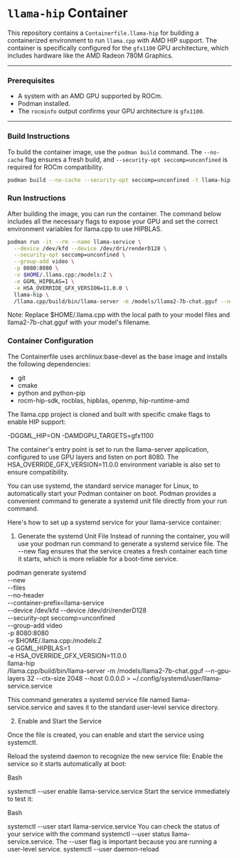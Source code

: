 # `llama-hip` Container
This repository contains a `Containerfile.llama-hip` for building a containerized environment to run `llama.cpp` with AMD HIP support. The container is specifically configured for the `gfx1100` GPU architecture, which includes hardware like the AMD Radeon 780M Graphics.

---

### Prerequisites
* A system with an AMD GPU supported by ROCm.
* Podman installed.
* The `rocminfo` output confirms your GPU architecture is `gfx1100`.

---

### Build Instructions
To build the container image, use the `podman build` command. The `--no-cache` flag ensures a fresh build, and `--security-opt seccomp=unconfined` is required for ROCm compatibility.

```bash
podman build --no-cache --security-opt seccomp=unconfined -t llama-hip -f Containerfile.llama-hip .
```

### Run Instructions
After building the image, you can run the container. The command below includes all the necessary flags to expose your GPU and set the correct environment variables for llama.cpp to use HIPBLAS.

```bash
podman run -it --rm --name llama-service \
  --device /dev/kfd --device /dev/dri/renderD128 \
  --security-opt seccomp=unconfined \
  --group-add video \
  -p 8080:8080 \
  -v $HOME/.llama.cpp:/models:Z \
  -e GGML_HIPBLAS=1 \
  -e HSA_OVERRIDE_GFX_VERSION=11.0.0 \
  llama-hip \
  /llama.cpp/build/bin/llama-server -m /models/llama2-7b-chat.gguf --n-gpu-layers 32 --ctx-size 2048 --host 0.0.0.0
```

Note: Replace $HOME/.llama.cpp with the local path to your model files and llama2-7b-chat.gguf with your model's filename.

### Container Configuration
The Containerfile uses archlinux:base-devel as the base image and installs the following dependencies:

- git
- cmake
- python and python-pip
- rocm-hip-sdk, rocblas, hipblas, openmp, hip-runtime-amd

The llama.cpp project is cloned and built with specific cmake flags to enable HIP support:

-DGGML_HIP=ON
-DAMDGPU_TARGETS=gfx1100

The container's entry point is set to run the llama-server application, configured to use GPU layers and listen on port 8080. The HSA_OVERRIDE_GFX_VERSION=11.0.0 environment variable is also set to ensure compatibility.


You can use systemd, the standard service manager for Linux, to automatically start your Podman container on boot. Podman provides a convenient command to generate a systemd unit file directly from your run command.


Here's how to set up a systemd service for your llama-service container:

1. Generate the systemd Unit File
Instead of running the container, you will use your podman run command to generate a systemd service file. The --new flag ensures that the service creates a fresh container each time it starts, which is more reliable for a boot-time service.

podman generate systemd \
  --new \
  --files \
  --no-header \
  --container-prefix=llama-service \
  --device /dev/kfd --device /dev/dri/renderD128 \
  --security-opt seccomp=unconfined \
  --group-add video \
  -p 8080:8080 \
  -v $HOME/.llama.cpp:/models:Z \
  -e GGML_HIPBLAS=1 \
  -e HSA_OVERRIDE_GFX_VERSION=11.0.0 \
  llama-hip \
  /llama.cpp/build/bin/llama-server -m /models/llama2-7b-chat.gguf --n-gpu-layers 32 --ctx-size 2048 --host 0.0.0.0 > ~/.config/systemd/user/llama-service.service
  
  This command generates a systemd service file named llama-service.service and saves it to the standard user-level service directory.

2. Enable and Start the Service

Once the file is created, you can enable and start the service using systemctl.

Reload the systemd daemon to recognize the new service file:
Enable the service so it starts automatically at boot:

Bash

systemctl --user enable llama-service.service
Start the service immediately to test it:

Bash

systemctl --user start llama-service.service
You can check the status of your service with the command systemctl --user status llama-service.service. The --user flag is important because you are running a user-level service.
systemctl --user daemon-reload


